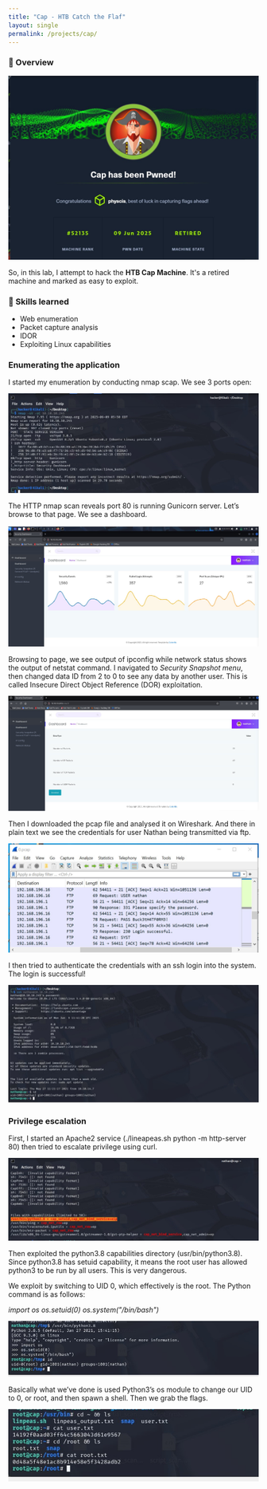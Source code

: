 ```yaml
---
title: "Cap - HTB Catch the Flaf"
layout: single
permalink: /projects/cap/
---
```


### 🧠 Overview

![Cap](/assets/images/cap-pawned.png)

So, in this lab, I attempt to hack the **HTB Cap Machine**. It's a retired machine and marked as easy to exploit. 

### 🔧 Skills learned
- Web enumeration
- Packet capture analysis
- IDOR
- Exploiting Linux capabilities

### Enumerating the application

I started my enumeration by conducting nmap scap. We see 3 ports open:

<img src="/assets/images/nmap-scan-1.png" alt="Nmap Scan Screenshot" style="max-width:100%;">

The HTTP nmap scan reveals port 80 is running Gunicorn server. Let’s browse to that page. We see a dashboard.

<img src="/assets/images/dashboard-2.png" alt="Dashboard" style="max-width:100%;">

Browsing to page, we see output of ipconfig while network status shows the output of netstat command. I navigated to _Security Snapshot menu_, then changed data ID from 2 to 0 to see any data by another user. This is called Insecure Direct Object Reference (DOR) exploitation.

<img src="/assets/images/pcap-download.png" alt="pcap" style="max-width:100%;">

Then I downloaded the pcap file and analysed it on Wireshark.
And there in plain text we see the credentials for user Nathan being transmitted via ftp.

<img src="/assets/images/wireshark-analysis.png" alt="Wireshark" style="max-width:100%;">

I then tried to authenticate the credentials with an ssh login into the system. The login is successful!

<img src="/assets/images/ssh-nathan.png" alt="SSH Successful" style="max-width:100%;">

### Privilege escalation

First, I started an Apache2 service (./lineapeas.sh python -m http-server 80) then tried to escalate privilege using curl.

<img src="/assets/images/linpeas-results.png" alt="linpeas.sh" style="max-width:100%;">

Then exploited the python3.8 capabilities directory (usr/bin/python3.8). Since python3.8 has setuid capability, it means the root user has allowed python3 to be run by all users. This is very dangerous. 

We exploit by switching to UID 0, which effectively is the root. The Python command is as follows:

_import os 
os.setuid(0) 
os.system("/bin/bash")_

<img src="/assets/images/privilege-escalated.png" alt="Root" style="max-width:100%;">

Basically what we’ve done is used Python3’s os module to change our UID to 0, or root, and then spawn a shell.
Then we grab the flags.

<img src="/assets/images/flags.png" alt="Flags" style="max-width:100%;">


